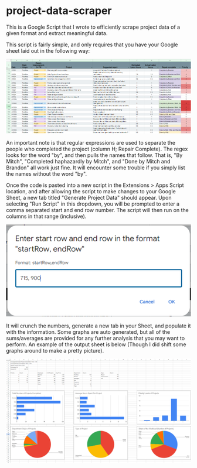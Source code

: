 # project-data-scraper
This is a Google Script that I wrote to efficiently scrape project data of a given format and extract meaningful data. 

This script is fairly simple, and only requires that you have your Google sheet laid out in the following way:


![example_google_sheet](./readme_photos/example_google_sheet.png)


An important note is that regular expressions are used to separate the people who completed the project (column H; Repair Complete). The regex looks for the word "by", and then pulls the names that follow. That is, "By Mitch", "Completed haphazardly by Mitch", and "Done by Mitch and Brandon" all work just fine. It will encounter some trouble if you simply list the names without the word "by".


Once the code is pasted into a new script in the Extensions > Apps Script location, and after allowing the script to make changes to your Google Sheet, a new tab titled "Generate Project Data" should appear. Upon selecting "Run Script" in this dropdown, you will be prompted to enter a comma separated start and end row number. The script will then run on the columns in that range (inclusive).


![example_row_entry](./readme_photos/example_row_entry.png)


It will crunch the numbers, generate a new tab in your Sheet, and populate it with the information. Some graphs are auto generated, but all of the sums/averages are provided for any further analysis that you may want to perform. An example of the output sheet is below (Though I did shift some graphs around to make a pretty picture).



![example_data_output](./readme_photos/example_data_output.png)

